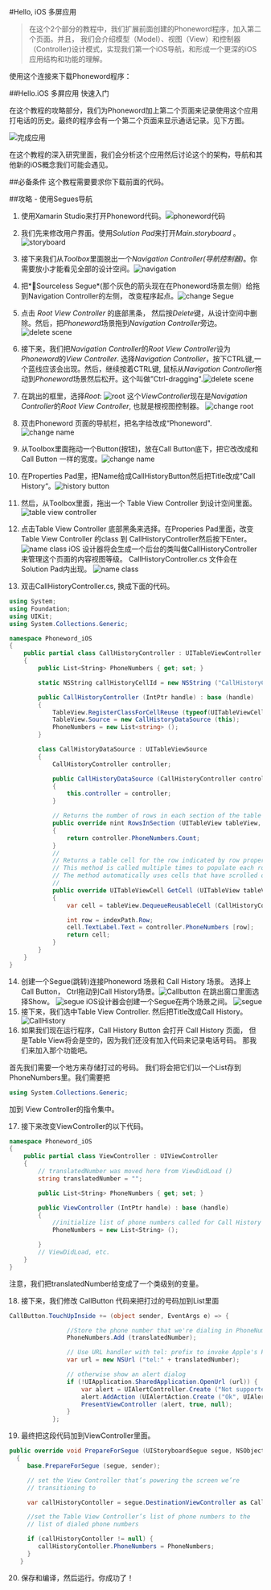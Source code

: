 #Hello, iOS 多屏应用
>在这个2个部分的教程中，我们扩展前面创建的Phoneword程序，加入第二个页面。并且， 我们会介绍模型（Model）、视图（View）和控制器（Controller)设计模式，实现我们第一个iOS导航，和形成一个更深的iOS应用结构和功能的理解。

使用这个连接来下载Phoneword程序：

##Hello.iOS 多屏应用 快速入门

在这个教程的攻略部分，我们为Phoneword加上第二个页面来记录使用这个应用打电话的历史。最终的程序会有一个第二个页面来显示通话记录。见下方图。

![完成应用](https://developer.xamarin.com/guides/ios/getting_started/hello,_iOS_multiscreen/hello,_iOS_multiscreen_quickstart/Images/00.png)

在这个教程的深入研究里面，我们会分析这个应用然后讨论这个的架构，导航和其他新的iOS概念我们可能会遇见。

##必备条件
这个教程需要要求你下载前面的代码。

##攻略 - 使用Segues导航

1. 使用Xamarin Studio来打开Phoneword代码。![phoneword代码](https://developer.xamarin.com/guides/ios/getting_started/hello,_iOS_multiscreen/hello,_iOS_multiscreen_quickstart/Images/01New.png)

2. 我们先来修改用户界面。使用*Solution Pad*来打开*Main.storyboard* 。![storyboard](https://developer.xamarin.com/guides/ios/getting_started/hello,_iOS_multiscreen/hello,_iOS_multiscreen_quickstart/Images/02New.png)

3. 接下来我们从*Toolbox*里面脱出一个*Navigation Controller(导航控制器)*。你需要放小才能看见全部的设计空间。![navigation](https://developer.xamarin.com/guides/ios/getting_started/hello,_iOS_multiscreen/hello,_iOS_multiscreen_quickstart/Images/03New.png)

4. 把*Sourceless Segue*(那个灰色的箭头现在在Phoneword场景左侧）给拖到Navigation Controller的左侧， 改变程序起点。![change Segue](https://developer.xamarin.com/guides/ios/getting_started/hello,_iOS_multiscreen/hello,_iOS_multiscreen_quickstart/Images/04New.png)

5. 点击 *Root View Controller* 的底部黑条， 然后按*Delete*键，从设计空间中删除。然后，把*Phoneword*场景拖到*Navigation Controller*旁边。![delete scene](https://developer.xamarin.com/guides/ios/getting_started/hello,_iOS_multiscreen/hello,_iOS_multiscreen_quickstart/Images/05New.png)

6. 接下来，我们把*Navigation Controller*的*Root View Controller*设为 *Phoneword*的*View Controller*. 选择*Navigation Controller*，按下CTRL键,一个蓝线应该会出现。然后，继续按着CTRL键, 鼠标从*Navigation Controller*拖动到*Phoneword*场景然后松开。这个叫做”Ctrl-dragging".![delete scene](https://developer.xamarin.com/guides/ios/getting_started/hello,_iOS_multiscreen/hello,_iOS_multiscreen_quickstart/Images/06.png)

7. 在跳出的框里，选择*Root*:
![root](https://developer.xamarin.com/guides/ios/getting_started/hello,_iOS_multiscreen/hello,_iOS_multiscreen_quickstart/Images/07New.png)
这个*ViewController*现在是*Navigation Controller*的*Root View Controller*, 也就是根视图控制器。
![change root](https://developer.xamarin.com/guides/ios/getting_started/hello,_iOS_multiscreen/hello,_iOS_multiscreen_quickstart/Images/08.png)

8. 双击Phoneword 页面的导航栏，把名字给改成“Phoneword".![change name](https://developer.xamarin.com/guides/ios/getting_started/hello,_iOS_multiscreen/hello,_iOS_multiscreen_quickstart/Images/09.png)

9. 从Toolbox里面拖动一个Button(按钮)，放在Call Button底下，把它改改成和Call Button 一样的宽度。![change name](https://developer.xamarin.com/guides/ios/getting_started/hello,_iOS_multiscreen/hello,_iOS_multiscreen_quickstart/Images/10New.png)
10. 在Properties Pad里，把Name给成CallHistoryButton然后把Title改成”Call History“。![history button](https://developer.xamarin.com/guides/ios/getting_started/hello,_iOS_multiscreen/hello,_iOS_multiscreen_quickstart/Images/11New.png)
11. 然后，从Toolbox里面，拖出一个 Table View Controller 到设计空间里面。
![table view controller](https://developer.xamarin.com/guides/ios/getting_started/hello,_iOS_multiscreen/hello,_iOS_multiscreen_quickstart/Images/12New.png)
12. 点击Table View Controller 底部黑条来选择。在Properies Pad里面，改变 Table View Controller 的class 到 CallHistoryController然后按下Enter。
![name class](https://developer.xamarin.com/guides/ios/getting_started/hello,_iOS_multiscreen/hello,_iOS_multiscreen_quickstart/Images/13New.png)
iOS 设计器将会生成一个后台的类叫做CallHistoryController来管理这个页面的内容视图等级。 CallHistoryController.cs 文件会在Solution Pad内出现。
![name class](https://developer.xamarin.com/guides/ios/getting_started/hello,_iOS_multiscreen/hello,_iOS_multiscreen_quickstart/Images/14New.png)
13. 双击CallHistoryController.cs, 换成下面的代码。
```csharp
using System;
using Foundation;
using UIKit;
using System.Collections.Generic;

namespace Phoneword_iOS
{
    public partial class CallHistoryController : UITableViewController
    {
        public List<String> PhoneNumbers { get; set; }

        static NSString callHistoryCellId = new NSString ("CallHistoryCell");

        public CallHistoryController (IntPtr handle) : base (handle)
        {
            TableView.RegisterClassForCellReuse (typeof(UITableViewCell), callHistoryCellId);
            TableView.Source = new CallHistoryDataSource (this);
            PhoneNumbers = new List<string> ();
        }

        class CallHistoryDataSource : UITableViewSource
        {
            CallHistoryController controller;

            public CallHistoryDataSource (CallHistoryController controller)
            {
                this.controller = controller;
            }

            // Returns the number of rows in each section of the table
            public override nint RowsInSection (UITableView tableView, nint section)
            {
                return controller.PhoneNumbers.Count;
            }
            //
            // Returns a table cell for the row indicated by row property of the NSIndexPath
            // This method is called multiple times to populate each row of the table.
            // The method automatically uses cells that have scrolled off the screen or creates new ones as necessary.
            //
            public override UITableViewCell GetCell (UITableView tableView, NSIndexPath indexPath)
            {
                var cell = tableView.DequeueReusableCell (CallHistoryController.callHistoryCellId);

                int row = indexPath.Row;
                cell.TextLabel.Text = controller.PhoneNumbers [row];
                return cell;
            }
        }
    }
}
```

14. 创建一个Segue(跳转)连接Phoneword 场景和 Call History
场景。 选择上Call Button， Ctrl拖动到Call History场景。![Callbutton](https://developer.xamarin.com/guides/ios/getting_started/hello,_iOS_multiscreen/hello,_iOS_multiscreen_quickstart/Images/15.png)
在跳出窗口里面选择Show。
![segue](https://developer.xamarin.com/guides/ios/getting_started/hello,_iOS_multiscreen/hello,_iOS_multiscreen_quickstart/Images/16New.png)
iOS设计器会创建一个Segue在两个场景之间。
![segue](https://developer.xamarin.com/guides/ios/getting_started/hello,_iOS_multiscreen/hello,_iOS_multiscreen_quickstart/Images/17New.png)
15. 接下来，我们选中Table View Controller. 然后把Title改成Call History。![CallHistory](https://developer.xamarin.com/guides/ios/getting_started/hello,_iOS_multiscreen/hello,_iOS_multiscreen_quickstart/Images/18New.png
)
16. 如果我们现在运行程序，Call History Button 会打开 Call History 页面， 但是Table View将会是空的，因为我们还没有加入代码来记录电话号码。 那我们来加入那个功能吧。

首先我们需要一个地方来存储打过的号码。 我们将会把它们以一个List<string>存到PhoneNumbers里。我们需要把

```csharp
using System.Collections.Generic;
```
加到 View Controller的指令集中。

17. 接下来改变ViewController的以下代码。
```csharp
namespace Phoneword_iOS
{
    public partial class ViewController : UIViewController
    {
        // translatedNumber was moved here from ViewDidLoad ()
        string translatedNumber = "";

        public List<String> PhoneNumbers { get; set; }

        public ViewController (IntPtr handle) : base (handle)
        {
            //initialize list of phone numbers called for Call History screen
            PhoneNumbers = new List<String> ();

        }
        // ViewDidLoad, etc.
    }
}
```
注意，我们把translatedNumber给变成了一个类级别的变量。

18. 接下来，我们修改 CallButton 代码来把打过的号码加到List里面
```csharp
CallButton.TouchUpInside += (object sender, EventArgs e) => {

                //Store the phone number that we're dialing in PhoneNumbers
                PhoneNumbers.Add (translatedNumber);

                // Use URL handler with tel: prefix to invoke Apple's Phone app...
                var url = new NSUrl ("tel:" + translatedNumber);

                // otherwise show an alert dialog
                if (!UIApplication.SharedApplication.OpenUrl (url)) {
                    var alert = UIAlertController.Create ("Not supported", "Scheme 'tel:' is not supported on this device", UIAlertControllerStyle.Alert);
                    alert.AddAction (UIAlertAction.Create ("Ok", UIAlertActionStyle.Default, null));
                    PresentViewController (alert, true, null);
                }
            };
```
19. 最终把这段代码加到ViewController里面。
```csharp
public override void PrepareForSegue (UIStoryboardSegue segue, NSObject sender)
  {
     base.PrepareForSegue (segue, sender);

     // set the View Controller that’s powering the screen we’re
     // transitioning to

     var callHistoryContoller = segue.DestinationViewController as CallHistoryController;

     //set the Table View Controller’s list of phone numbers to the
     // list of dialed phone numbers

     if (callHistoryContoller != null) {
        callHistoryContoller.PhoneNumbers = PhoneNumbers;
     }
   }
```
20. 保存和编译，然后运行。你成功了！
